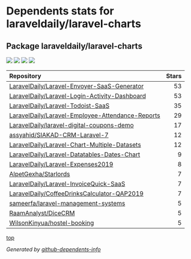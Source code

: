 # Dependents stats for laraveldaily/laravel-charts

## Package laraveldaily/laravel-charts

[![](https://img.shields.io/static/v1?label=Used%20by&message=1694&color=informational&logo=slickpic)](https://github.com/laraveldaily/laravel-charts/network/dependents)
[![](https://img.shields.io/static/v1?label=Used%20by%20(public)&message=15&color=informational&logo=slickpic)](https://github.com/laraveldaily/laravel-charts/network/dependents)
[![](https://img.shields.io/static/v1?label=Used%20by%20(private)&message=1679&color=informational&logo=slickpic)](https://github.com/laraveldaily/laravel-charts/network/dependents)
[![](https://img.shields.io/static/v1?label=Used%20by%20(stars)&message=0&color=informational&logo=slickpic)](https://github.com/laraveldaily/laravel-charts/network/dependents)

| Repository | Stars  |
| :--------  | -----: |
|[LaravelDaily/Laravel-Envoyer-SaaS-Generator](https://github.com/LaravelDaily/Laravel-Envoyer-SaaS-Generator) | 53 |
|[LaravelDaily/Laravel-Login-Activity-Dashboard](https://github.com/LaravelDaily/Laravel-Login-Activity-Dashboard) | 53 |
|[LaravelDaily/Laravel-Todoist-SaaS](https://github.com/LaravelDaily/Laravel-Todoist-SaaS) | 35 |
|[LaravelDaily/Laravel-Employee-Attendance-Reports](https://github.com/LaravelDaily/Laravel-Employee-Attendance-Reports) | 29 |
|[LaravelDaily/laravel-digital-coupons-demo](https://github.com/LaravelDaily/laravel-digital-coupons-demo) | 17 |
|[assyahid/SIAKAD-CRM-Laravel-7](https://github.com/assyahid/SIAKAD-CRM-Laravel-7) | 12 |
|[LaravelDaily/Laravel-Chart-Multiple-Datasets](https://github.com/LaravelDaily/Laravel-Chart-Multiple-Datasets) | 12 |
|[LaravelDaily/Laravel-Datatables-Dates-Chart](https://github.com/LaravelDaily/Laravel-Datatables-Dates-Chart) | 9 |
|[LaravelDaily/Laravel-Expenses2019](https://github.com/LaravelDaily/Laravel-Expenses2019) | 8 |
|[AlpetGexha/Starlords](https://github.com/AlpetGexha/Starlords) | 7 |
|[LaravelDaily/Laravel-InvoiceQuick-SaaS](https://github.com/LaravelDaily/Laravel-InvoiceQuick-SaaS) | 7 |
|[LaravelDaily/CoffeeDrinksCalculator-QAP2019](https://github.com/LaravelDaily/CoffeeDrinksCalculator-QAP2019) | 7 |
|[sameerfa/laravel-management-systems](https://github.com/sameerfa/laravel-management-systems) | 5 |
|[RaamAnalyst/DiceCRM](https://github.com/RaamAnalyst/DiceCRM) | 5 |
|[WilsonKinyua/hostel-booking](https://github.com/WilsonKinyua/hostel-booking) | 5 |

[top](#main)

_Generated by [github-dependents-info](https://github.com/nvuillam/github-dependents-info)_